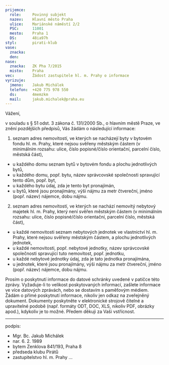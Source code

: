 ```yaml
---
prijemce: 
  role:     Povinný subjekt
  nazev:    Hlavní město Praha
  ulice:    Mariánské náměstí 2/2
  PSC:      11001
  mesto:    Praha 1
  DS:       48ia97h
styl:       pirati-klub
vase:
  znacka:   
  den:
nase:
  znacka:   ZK Pha 7/2015
  misto:    Praha
vec:        Žádost zastupitele hl. m. Prahy o informace
vyrizuje:   
  jmeno:    Jakub Michálek
  telefon:  +420 775 978 550
  ds:       4memzkm
  mail:     jakub.michalek@praha.eu
---
```


Vážení,                                            

v souladu s § 51 odst. 3 zákona č. 131/2000 Sb., o hlavním městě Praze, ve znění pozdějších předpisů, Vás žádám o následující informace:

1. seznam adres nemovitostí, ve kterých se nacházejí byty v bytovém fondu hl. m. Prahy, které nejsou svěřeny městským částem (v minimálním rozsahu: ulice, číslo popisné/číslo orientační, parcelní číslo, městská část),
  * u každého domu seznam bytů v bytovém fondu a plochu jednotlivých bytů,
  * u každého domu, popř. bytu, název správcovské společnosti spravující tento dům, popř. byt,
  * u každého bytu údaj, zda je tento byt pronajímán,
  * u bytů, které jsou pronajímány, výši nájmu za metr čtvereční, jméno (popř. název) nájemce, dobu nájmu.

2. seznam adres nemovitostí, ve kterých se nachází nemovitý nebytový majetek hl. m. Prahy, který není svěřen městským částem (v minimálním rozsahu: ulice, číslo popisné/číslo orientační, parcelní číslo, městská část),
  * u každé nemovitosti seznam nebytových jednotek ve vlastnictví hl. m. Prahy, které nejsou svěřeny městským částem, a plochu jednotlivých jednotek,
  * u každé nemovitosti, popř. nebytové jednotky, název správcovské společnosti spravující tuto nemovitost, popř. jednotku,
  * u každé nebytové jednotky údaj, zda je tato jednotka pronajímána,
  * u jednotek, které jsou pronajímány, výši nájmu za metr čtvereční, jméno (popř. název) nájemce, dobu nájmu.

Prosím o poskytnutí informace do datové schránky uvedené v patičce této zprávy. Vyžaduje-li to velikost poskytovaných informací, zašlete informace ve více datových zprávách, nebo se dostavím s paměťovým médiem. Žádám o přímé poskytnutí informace, nikoliv jen odkaz na zveřejněný dokument. Dokumenty poskytněte v elektronické strojově čitelné a upravitelné podobě (např. formáty ODT, DOC, XLS, nikoliv PDF, obrázky apod.), kdykoliv je to možné. Předem děkuji za Vaši vstřícnost.

---
podpis: 
  - Mgr. Bc. Jakub Michálek
  - nar. 6. 2. 1989
  - bytem Zenklova 841/193, Praha 8
  - předseda klubu Pirátů
  - zastupitelstvo hl. m. Prahy
...

